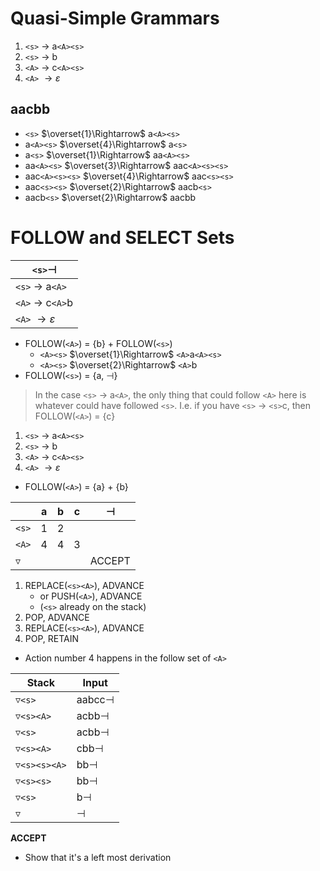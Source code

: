 # Quasi-Simple Grammars
1. `<s>` $\rightarrow$ a`<A><s>`
2. `<s>` $\rightarrow$ b
3. `<A>` $\rightarrow$ c`<A><s>`
4. `<A>` $\rightarrow \varepsilon$

## aacbb
- `<s>` $\overset{1}\Rightarrow$ a`<A><s>`
- a`<A><s>` $\overset{4}\Rightarrow$ a`<s>`
- a`<s>` $\overset{1}\Rightarrow$ aa`<A><s>`
- aa`<A><s>` $\overset{3}\Rightarrow$ aac`<A><s><s>`
- aac`<A><s><s>` $\overset{4}\Rightarrow$ aac`<s><s>`
- aac`<s><s>` $\overset{2}\Rightarrow$ aacb`<s>`
- aacb`<s>` $\overset{2}\Rightarrow$ aacbb

# FOLLOW and SELECT Sets
|`<s>`$\dashv$                  |
|-------------------------------|
|`<s>` $\rightarrow$ a`<A>`     |
|`<A>` $\rightarrow$ c`<A>`b    |
|`<A>` $\rightarrow \varepsilon$|

- FOLLOW(`<A>`) = {b} + FOLLOW(`<s>`)
    - `<A><s>` $\overset{1}\Rightarrow$ `<A>`a`<A><s>`
    - `<A><s>` $\overset{2}\Rightarrow$ `<A>`b
- FOLLOW(`<s>`)  = {a, $\dashv$}
	
> In the case `<s>` $\rightarrow$ a`<A>`, the only thing that could follow `<A>` here is whatever could have followed `<s>`. I.e. if you have `<s>` $\rightarrow$ `<s>`c, then FOLLOW(`<A>`) = {c}

1. `<s>` $\rightarrow$ a`<A><s>`
2. `<s>` $\rightarrow$ b
3. `<A>` $\rightarrow$ c`<A><s>`
4. `<A>` $\rightarrow \varepsilon$

- FOLLOW(`<A>`) = {a} + {b}

|               |a|b|c|$\dashv$|
|---------------|-|-|-|--------|
|`<s>`          |1|2| |        |
|`<A>`          |4|4|3|        |
|$\triangledown$| | | |ACCEPT  |

1. REPLACE(`<s><A>`), ADVANCE
    - or PUSH(`<A>`), ADVANCE
	- (`<s>` already on the stack)
2. POP, ADVANCE
3. REPLACE(`<s><A>`), ADVANCE
4. POP, RETAIN

- Action number 4 happens in the follow set of `<A>`

|Stack                     |Input        |
|--------------------------|-------------|
|$\triangledown$`<s>`      |aabcc$\dashv$|
|$\triangledown$`<s><A>`   |acbb$\dashv$ |
|$\triangledown$`<s>`      |acbb$\dashv$ |
|$\triangledown$`<s><A>`   |cbb$\dashv$  |
|$\triangledown$`<s><s><A>`|bb$\dashv$   |
|$\triangledown$`<s><s>`   |bb$\dashv$   |
|$\triangledown$`<s>`      |b$\dashv$    |
|$\triangledown$           |$\dashv$     |

**ACCEPT**

- Show that it's a left most derivation
